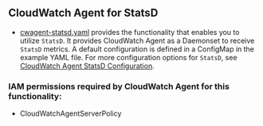 ## CloudWatch Agent for StatsD

* [cwagent-statsd.yaml](cwagent-statsd.yaml) provides the functionality that enables you to utilize `StatsD`. It provides CloudWatch Agent as a Daemonset to receive `StatsD` metrics.
A default configuration is defined in a ConfigMap in the example YAML file. For more configuration options for `StatsD`, see [CloudWatch Agent StatsD Configuration](https://docs.aws.amazon.com/AmazonCloudWatch/latest/monitoring/CloudWatch-Agent-custom-metrics-statsd.html).

### IAM permissions required by CloudWatch Agent for this functionality:
* CloudWatchAgentServerPolicy